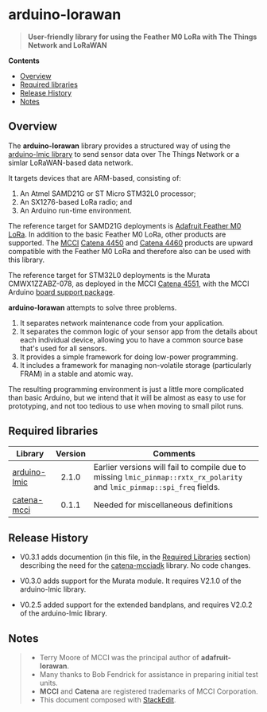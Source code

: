 # arduino-lorawan

> **User-friendly library for using the Feather M0 LoRa with The Things Network and LoRaWAN**

**Contents**
<!-- TOC depthFrom:2 -->

- [Overview](#overview)
- [Required libraries](#required-libraries)
- [Release History](#release-history)
- [Notes](#notes)

<!-- /TOC -->

## Overview

The **arduino-lorawan** library provides a structured way of using the [arduino-lmic library][0] to send sensor data over The Things Network or a simlar LoRaWAN-based data network.

It targets devices that are ARM-based, consisting of:

1. An Atmel SAMD21G or ST Micro STM32L0 processor;
2. An SX1276-based LoRa radio; and
3. An Arduino run-time environment.

The reference target for SAMD21G deployments is [Adafruit Feather M0 LoRa][1].
In addition to the basic Feather M0 LoRa, other products are supported. The [MCCI][3] [Catena 4450][4] and [Catena 4460][5] products are upward compatible with the Feather M0 LoRa and therefore also can be used with this library.

The reference target for STM32L0 deployments is the Murata CMWX1ZZABZ-078, as deployed in the MCCI [Catena 4551][6], with the MCCI Arduino [board support package][7].

[0]: https://github.com/terrillmoore/arduino-lmic
[1]: https://www.adafruit.com/products/3178
[2]: https://thethings.nyc/
[3]: http://www.mcci.com
[4]: https://store.mcci.com/collections/lorawan-iot-and-the-things-network/products/catena-4450-lorawan-iot-device
[5]: https://store.mcci.com/collections/lorawan-iot-and-the-things-network/products/catena-4460-sensor-wing-w-bme680
[6]: https://store.mcci.com/collections/lorawan-iot-and-the-things-network/products/catena-4551-integrated-lorawan-node
[7]: https://github.com/mcci-catena/arduino-boards

**arduino-lorawan** attempts to solve three problems.

1. It separates network maintenance code from your application.
2. It separates the common logic of your sensor app from the details about each individual device, allowing you to have a common source base that's used for all sensors.
3. It provides a simple framework for doing low-power programming.
4. It includes a framework for managing non-volatile storage (particularly FRAM) in a stable and atomic way.

The resulting programming environment is just a little more complicated than basic Arduino, but we intend that it will be almost as easy to use for prototyping, and not too tedious to use when moving to small pilot runs.

## Required libraries

| Library | Version | Comments |
|---------|:-------:|----------|
| [arduino-lmic](https://github.com/mcci-catena/arduino-lmic) | 2.1.0 | Earlier versions will fail to compile due to missing `lmic_pinmap::rxtx_rx_polarity` and `lmic_pinmap::spi_freq` fields. |
| [catena-mcci](https://github.com/mcci-catena/Catena-mcciadk) | 0.1.1 | Needed for miscellaneous definitions |

## Release History

- V0.3.1 adds documention (in this file, in the [Required Libraries](#required-libraries) section) describing the need for the [catena-mcciadk](https://github.com/mcci-catena/Catena-mcciadk) library. No code changes.

- V0.3.0 adds support for the Murata module. It requires V2.1.0 of the arduino-lmic library.

- V0.2.5 added support for the extended bandplans, and requires V2.0.2 of the arduino-lmic library.


## Notes

>  * Terry Moore of MCCI was the principal author of **adafruit-lorawan**.
>  * Many thanks to Bob Fendrick for assistance in preparing initial test units.
>  * **MCCI** and **Catena** are registered trademarks of MCCI Corporation.
>  * This document composed with [StackEdit](https://stackedit.io/).

